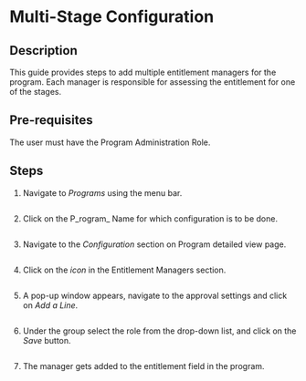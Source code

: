 # Multi-Stage Configuration

## Description

This guide provides steps to add multiple entitlement managers for the program. Each manager is responsible for assessing the entitlement for one of the stages.

## Pre-requisites

The user must have the Program Administration Role.

## Steps

1. Navigate to _Programs_ using the menu bar.

<figure><img src="broken-reference" alt=""><figcaption></figcaption></figure>

2. Click on the P_rogram_ Name for which configuration is to be done.

<figure><img src="broken-reference" alt=""><figcaption></figcaption></figure>

3. Navigate to the _Configuration_ section on Program detailed view page.

<figure><img src="broken-reference" alt=""><figcaption></figcaption></figure>

4. Click on the _icon_ in the Entitlement Managers section.

<figure><img src="broken-reference" alt=""><figcaption></figcaption></figure>

5. A pop-up window appears, navigate to the approval settings and click on _Add a Line_.

<figure><img src="broken-reference" alt=""><figcaption></figcaption></figure>

6. Under the group select the role from the drop-down list, and click on the _Save_ button.

<figure><img src="broken-reference" alt=""><figcaption></figcaption></figure>

7. The manager gets added to the entitlement field in the program.

<figure><img src="broken-reference" alt=""><figcaption></figcaption></figure>
